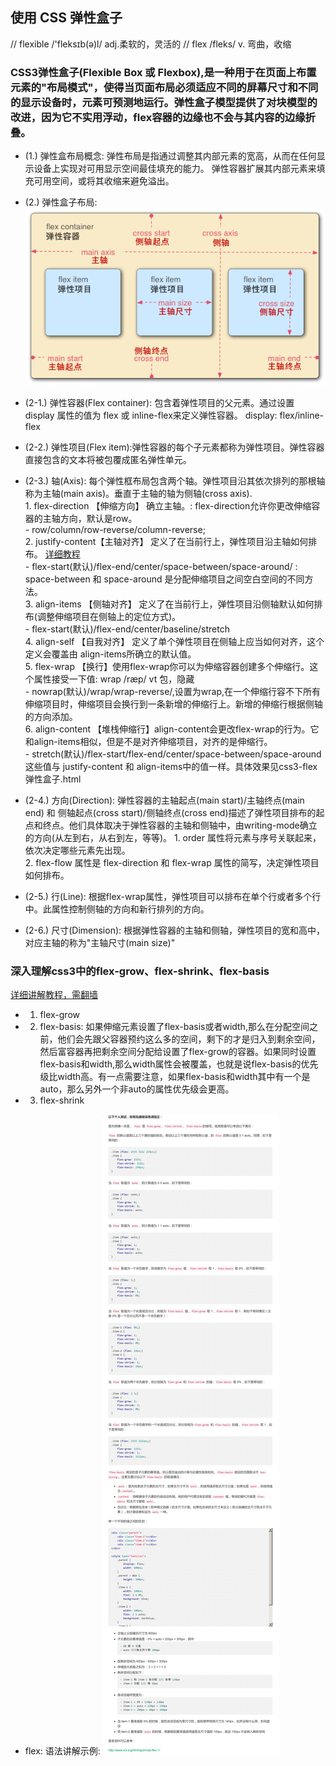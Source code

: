 ## 使用 CSS 弹性盒子

// flexible /'fleksɪb(ə)l/ adj.柔软的，灵活的
// flex /fleks/  v. 弯曲，收缩

### CSS3弹性盒子(Flexible Box 或 Flexbox),是一种用于在页面上布置元素的"布局模式"，使得当页面布局必须适应不同的屏幕尺寸和不同的显示设备时，元素可预测地运行。弹性盒子模型提供了对块模型的改进，因为它不实用浮动，flex容器的边缘也不会与其内容的边缘折叠。
- (1.) 弹性盒布局概念: 弹性布局是指通过调整其内部元素的宽高，从而在任何显示设备上实现对可用显示空间最佳填充的能力。 弹性容器扩展其内部元素来填充可用空间，或将其收缩来避免溢出。

- (2.) 弹性盒子布局: ![弹性容器描述](flexbox.png)
 + (2-1.) 弹性容器(Flex container): 包含着弹性项目的父元素。通过设置 display 属性的值为 flex 或 inline-flex来定义弹性容器。
               display: flex/inline-flex

 + (2-2.) 弹性项目(Flex item):弹性容器的每个子元素都称为弹性项目。弹性容器直接包含的文本将被包覆成匿名弹性单元。

 + (2-3.) 轴(Axis):        每个弹性框布局包含两个轴。弹性项目沿其依次排列的那根轴称为主轴(main axis)。垂直于主轴的轴为侧轴(cross axis).<br>
        1. flex-direction 【伸缩方向】 确立主轴。: flex-direction允许你更改伸缩容器的主轴方向，默认是row。 <br> 
                    - row/column/row-reverse/column-reverse; <br>
        2. justify-content【主轴对齐】 定义了在当前行上，弹性项目沿主轴如何排布。 [详细教程](http://www.w3cplus.com/blog/666.html) <br> 
                    - flex-start(默认)/flex-end/center/space-between/space-around/ : space-between 和 space-around 是分配伸缩项目之间空白空间的不同方法。<br> 
        3. align-items    【侧轴对齐】 定义了在当前行上，弹性项目沿侧轴默认如何排布(调整伸缩项目在侧轴上的定位方式)。 <br>
                    - flex-start(默认)/flex-end/center/baseline/stretch   <br>
        4. align-self     【自我对齐】 定义了单个弹性项目在侧轴上应当如何对齐，这个定义会覆盖由 align-items所确立的默认值。<br>
        5. flex-wrap      【换行】使用flex-wrap你可以为伸缩容器创建多个伸缩行。这个属性接受一下值:  wrap /ræp/ vt 包，隐藏 <br>
                    - nowrap(默认)/wrap/wrap-reverse/,设置为wrap,在一个伸缩行容不下所有伸缩项目时，伸缩项目会换行到一条新增的伸缩行上。新增的伸缩行根据侧轴的方向添加。 <br>
        6. align-content  【堆栈伸缩行】align-content会更改flex-wrap的行为。它和align-items相似，但是不是对齐伸缩项目，对齐的是伸缩行。<br>
                    - stretch(默认)/flex-start/flex-end/center/space-between/space-around 这些值与 justify-content 和 align-items中的值一样。具体效果见css3-flex弹性盒子.html  <br>

 + (2-4.) 方向(Direction):  弹性容器的主轴起点(main start)/主轴终点(main end) 和 侧轴起点(cross start)/侧轴终点(cross end)描述了弹性项目排布的起点和终点。他们具体取决于弹性容器的主轴和侧轴中，由writing-mode确立的方向(从左到右，从右到左，等等)。
        1. order 属性将元素与序号关联起来，依次决定哪些元素先出现。<br>
        2. flex-flow 属性是 flex-direction 和 flex-wrap 属性的简写，决定弹性项目如何排布。<br>

 + (2-5.) 行(Line):         根据flex-wrap属性，弹性项目可以排布在单个行或者多个行中。此属性控制侧轴的方向和新行排列的方向。
 + (2-6.) 尺寸(Dimension):  根据弹性容器的主轴和侧轴，弹性项目的宽和高中，对应主轴的称为"主轴尺寸(main size)"
 
 
### 深入理解css3中的flex-grow、flex-shrink、flex-basis 
  [详细讲解教程，需翻墙](http://zhoon.github.io/css3/2014/08/23/flex.html)
- 1. flex-grow
- 2. flex-basis: 如果伸缩元素设置了flex-basis或者width,那么在分配空间之前，他们会先跟父容器预约这么多的空间，剩下的才是归入到剩余空间，然后富容器再把剩余空间分配给设置了flex-grow的容器。如果同时设置flex-basis和width,那么width属性会被覆盖，也就是说flex-basis的优先级比width高。有一点需要注意，如果flex-basis和width其中有一个是auto，那么另外一个非auto的属性优先级会更高。
- 3. flex-shrink
+ flex: 语法讲解示例: 
 ![flex语法详细讲解](flex-acronym.jpg)